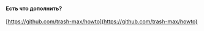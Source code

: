 #### Есть что дополнить?



[https://github.com/trash-max/howto](https://github.com/trash-max/howto)

